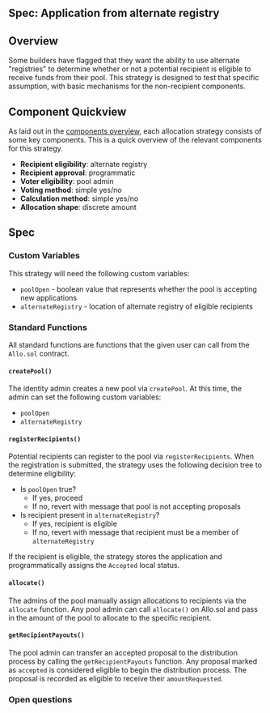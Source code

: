 Spec: Application from alternate registry
---------------------------------

## Overview 
Some builders have flagged that they want the ability to use alternate "registries" to determine whether or not a potential recipient is eligible to receive funds from their pool. This strategy is designed to test that specific assumption, with basic mechanisms for the non-recipient components. 

## Component Quickview
As laid out in the [components overview](https://docs.google.com/document/d/1qoOP07oMKzUCyfb4HbnyeD6ZYEQa004i5Zwqoy7-Ox8/edit), each allocation strategy consists of some key components. This is a quick overview of the relevant components for this strategy.
- **Recipient eligibility**: alternate registry
- **Recipient approval**: programmatic
- **Voter eligibility**: pool admin
- **Voting method**: simple yes/no
- **Calculation method**: simple yes/no
- **Allocation shape**: discrete amount

## Spec
### Custom Variables
This strategy will need the following custom variables:
- `poolOpen` - boolean value that represents whether the pool is accepting new applications
- `alternateRegistry` - location of alternate registry of eligible recipients

### Standard Functions
All standard functions are functions that the given user can call from the `Allo.sol` contract.
#### `createPool()`
The identity admin creates a new pool via `createPool`. At this time, the admin can set the following custom variables:
- `poolOpen`
- `alternateRegistry`

#### `registerRecipients()`

Potential recipients can register to the pool via `registerRecipients`. When the registration is submitted, the strategy uses the following decision tree to determine eligibility:

- Is `poolOpen` true?
    - If yes, proceed
    - If no, revert with message that pool is not accepting proposals
- Is recipient present in `alternateRegistry`? 
    - If yes, recipient is eligible
    - If no, revert with message that recipient must be a member of `alternateRegistry`

If the recipient is eligible, the strategy stores the application and programmatically assigns the `Accepted` local status.

#### `allocate()`
The admins of the pool manually assign allocations to recipients via the `allocate` function. Any pool admin can call `allocate()` on Allo.sol and pass in the amount of the pool to allocate to the specific recipient.

#### `getRecipientPayouts()`

The pool admin can transfer an accepted proposal to the distribution process by calling the `getRecipientPayouts` function. Any proposal marked as `accepted` is considered eligible to begin the distribution process. The proposal is recorded as eligible to receive their `amountRequested`.

### Open questions